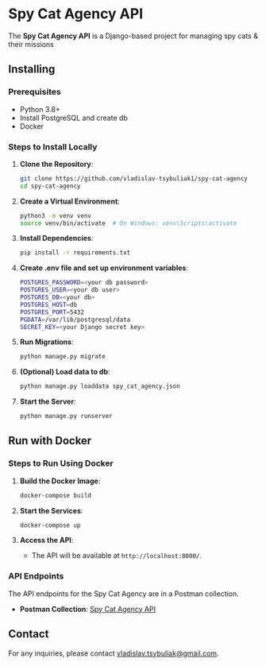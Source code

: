 # Spy Cat Agency API

The **Spy Cat Agency API** is a Django-based project for managing spy cats & their missions
## Installing

### Prerequisites

- Python 3.8+
- Install PostgreSQL and create db
- Docker

### Steps to Install Locally

1. **Clone the Repository**:

    ```bash
    git clone https://github.com/vladislav-tsybuliak1/spy-cat-agency
    cd spy-cat-agency
    ```

2. **Create a Virtual Environment**:

    ```bash
    python3 -m venv venv
    source venv/bin/activate  # On Windows: venv\Scripts\activate
    ```

3. **Install Dependencies**:

    ```bash
    pip install -r requirements.txt
    ```
4. **Create .env file and set up environment variables**:

    ```bash
    POSTGRES_PASSWORD=<your db password>
    POSTGRES_USER=<your db user>
    POSTGRES_DB=<your db>
    POSTGRES_HOST=db
    POSTGRES_PORT=5432
    PGDATA=/var/lib/postgresql/data
    SECRET_KEY=<your Django secret key>
    ```

5. **Run Migrations**:

    ```bash
    python manage.py migrate
    ```
6. **(Optional) Load data to db**:

    ```bash
    python manage.py loaddata spy_cat_agency.json
    ```
7. **Start the Server**:

    ```bash
    python manage.py runserver
    ```

## Run with Docker

### Steps to Run Using Docker

1. **Build the Docker Image**:

    ```bash
    docker-compose build
    ```

2. **Start the Services**:

    ```bash
    docker-compose up
    ```

3. **Access the API**:

    - The API will be available at `http://localhost:8000/`.


### API Endpoints

The API endpoints for the Spy Cat Agency are in a Postman collection.

- **Postman Collection**: [Spy Cat Agency API](https://www.postman.com/cryosat-candidate-46254616/0a17f66d-8999-44f1-9aca-40cd5b2f7ab3/collection/tlyw1b2/spycatsagency-api)


## Contact
For any inquiries, please contact [vladislav.tsybuliak@gmail.com](mailto:vladislav.tsybuliak@gmail.com).
